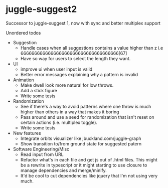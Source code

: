 # juggle-suggest2
Successor to juggle-suggest 1, now with sync and better multiplex support

Unordered todos
 - Suggestion
   - Handle cases when all suggestions contains a value higher than z i.e 666666666666666666666666666666666666[67]
   - Have so way for users to select the length they want.
 - UI
   - improve ui when user input is valid
   - Better error messages explaining why a pattern is invalid
 - Animation
   - Make dwell look more natural for low throws.
   - Add a stick figure
   - Write some tests
 - Randomization
   - See if there's a way to avoid patterns where one throw is much higher than others in a way that makes it boring
   - Pass around and use a seed for randomization that isn't reset on certain actions (i.e. multiplex toggle).
   - Write some tests
 - New features
   - Integrate orbits visualizer like jbuckland.com/juggle-graph
   - Show transition to/from ground state for suggested patern
 - Software Engineering/Misc
   - Read input from URL
   - Refactor what's in each file and get js out of .html files. This might be a rewrite in typescript or it might starting to use closure to manage dependencies and merge/minify.
   - It'd be cool to cut dependencies like jquery that I'm not using very much.
 
